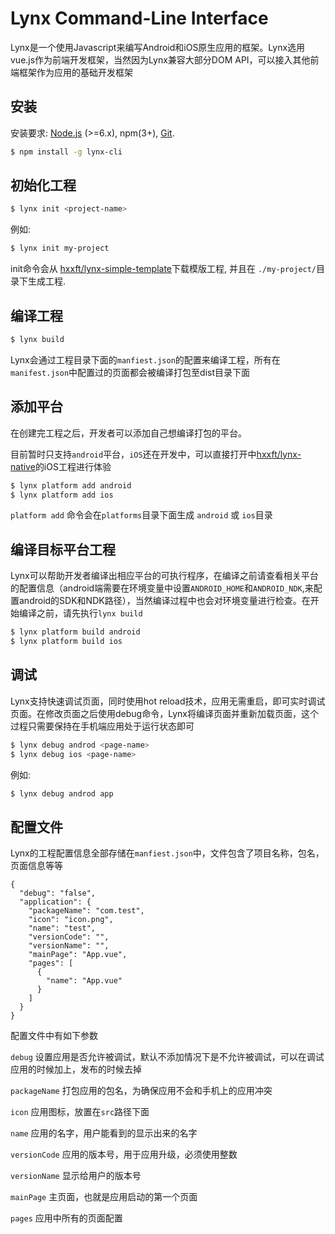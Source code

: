 # Lynx Command-Line Interface

Lynx是一个使用Javascript来编写Android和iOS原生应用的框架。Lynx选用vue.js作为前端开发框架，当然因为Lynx兼容大部分DOM API，可以接入其他前端框架作为应用的基础开发框架

## 安装

安装要求: [Node.js](https://nodejs.org/en/) (>=6.x), npm(3+), [Git](https://git-scm.com/).

``` bash
$ npm install -g lynx-cli
```

## 初始化工程

``` bash
$ lynx init <project-name>
```

例如:

``` bash
$ lynx init my-project
```

init命令会从 [hxxft/lynx-simple-template](https://github.com/hxxft/lynx-simple-template)下载模版工程, 并且在 `./my-project/`目录下生成工程.

## 编译工程

``` bash
$ lynx build
```

Lynx会通过工程目录下面的`manfiest.json`的配置来编译工程，所有在`manifest.json`中配置过的页面都会被编译打包至dist目录下面

## 添加平台
在创建完工程之后，开发者可以添加自己想编译打包的平台。

目前暂时只支持`android`平台，`iOS`还在开发中，可以直接打开中[hxxft/lynx-native](https://github.com/hxxft/lynx-native)的iOS工程进行体验

``` bash
$ lynx platform add android
$ lynx platform add ios
```
`platform add` 命令会在`platforms`目录下面生成 `android` 或 `ios`目录

## 编译目标平台工程
Lynx可以帮助开发者编译出相应平台的可执行程序，在编译之前请查看相关平台的配置信息（android端需要在环境变量中设置`ANDROID_HOME`和`ANDROID_NDK`,来配置android的SDK和NDK路径），当然编译过程中也会对环境变量进行检查。在开始编译之前，请先执行`lynx build`

``` bash
$ lynx platform build android
$ lynx platform build ios
```

## 调试
Lynx支持快速调试页面，同时使用hot reload技术，应用无需重启，即可实时调试页面。在修改页面之后使用debug命令，Lynx将编译页面并重新加载页面，这个过程只需要保持在手机端应用处于运行状态即可

``` bash
$ lynx debug androd <page-name>
$ lynx debug ios <page-name>
```

例如:

``` bash
$ lynx debug androd app
```

## 配置文件

Lynx的工程配置信息全部存储在`manfiest.json`中，文件包含了项目名称，包名，页面信息等等

```
{
  "debug": "false",
  "application": {
    "packageName": "com.test",
    "icon": "icon.png",
    "name": "test",
    "versionCode": "",
    "versionName": "",
    "mainPage": "App.vue",
    "pages": [
      {
        "name": "App.vue"
      }
    ]
  }
}
```
配置文件中有如下参数

`debug` 设置应用是否允许被调试，默认不添加情况下是不允许被调试，可以在调试应用的时候加上，发布的时候去掉

`packageName` 打包应用的包名，为确保应用不会和手机上的应用冲突

`icon` 应用图标，放置在`src`路径下面

`name` 应用的名字，用户能看到的显示出来的名字

`versionCode` 应用的版本号，用于应用升级，必须使用整数

`versionName` 显示给用户的版本号

`mainPage` 主页面，也就是应用启动的第一个页面

`pages` 应用中所有的页面配置

